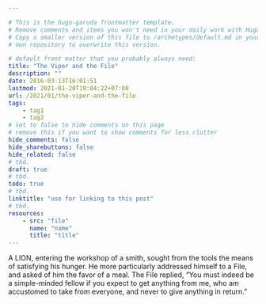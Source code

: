 ```yaml
---

# This is the hugo-garuda frontmatter template.
# Remove comments and items you won't need in your daily work with Hugo.
# Copy a smaller version of this file to /archetypes/default.md in your
# own repository to overwrite this version.

# default front matter that you probably always need:
title: "The Viper and the File"
description: ""
date: 2016-03-13T16:01:51
lastmod: 2021-01-20T19:04:22+07:00
url: /2021/01/the-viper-and-the-file
tags:
    - tag1
    - tag2
# set to false to hide comments on this page
# remove this if you want to show comments for less clutter
hide_comments: false
hide_sharebuttons: false
hide_related: false
# tbd.
draft: true
# tbd.
todo: true
# tbd.
linktitle: "use for linking to this post"
# tbd.
resources:
    - src: "file"
      name: "name"
      title: "title"
---
```

A LION, entering the workshop of a smith, sought from the tools the means of satisfying his hunger. He more particularly addressed himself to a File, and asked of him the favor of a meal. The File replied, “You must indeed be a simple-minded fellow if you expect to get anything from me, who am accustomed to take from everyone, and never to give anything in return.”
